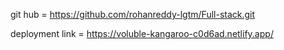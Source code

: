 git hub = https://github.com/rohanreddy-lgtm/Full-stack.git

deployment link = https://voluble-kangaroo-c0d6ad.netlify.app/
